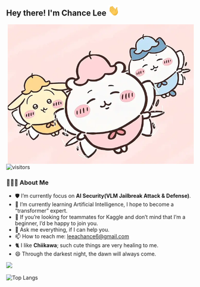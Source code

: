 <h2> Hey there! I'm Chance Lee <img src="https://github.com/jatin-pahuja/jatin-pahuja/blob/master/Hi.gif" width="30px"></h2>
<img align="right" alt="GIF" src="chiikawa.avif.webp" width="500"/>

![visitors](https://komarev.com/ghpvc/?username=AngelAlita)

<h3> 👨🏻‍💻 About Me </h3>

- 🛡️ I’m currently focus on **AI Security(VLM Jailbreak Attack & Defense)**.
- 🌱 I’m currently learning Artificial Intelligence, I hope to become a “transformer” expert.
- 🤗 If you’re looking for teammates for Kaggle and don’t mind that I’m a beginner, I’d be happy to join you.
- 💬 Ask me everything, if I can help you.
- 📫 How to reach me: leeachance6@gmail.com
- 🐈 I like **Chiikawa**; such cute things are very healing to me.
- 😄 Through the darkest night, the dawn will always come.




![](https://github-readme-stats.vercel.app/api?username=AngelAlita&show_icons=true&theme=transparent)

![Top Langs](https://github-readme-stats.vercel.app/api/top-langs/?username=AngelAlita&layout=compact&theme=light)

